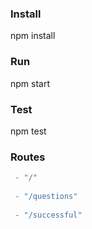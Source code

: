 ### Install
 npm install
### Run
npm start
### Test
 npm test


### Routes
```js
 - "/" 
 
 - "/questions"
 
 - "/successful"
```
